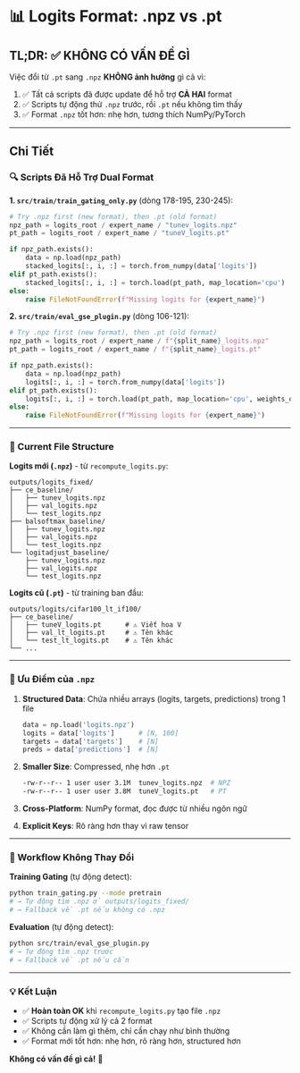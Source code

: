 # 📊 Logits Format: .npz vs .pt

## TL;DR: ✅ KHÔNG CÓ VẤN ĐỀ GÌ

Việc đổi từ `.pt` sang `.npz` **KHÔNG ảnh hưởng** gì cả vì:
1. ✅ Tất cả scripts đã được update để hỗ trợ **CẢ HAI** format
2. ✅ Scripts tự động thử `.npz` trước, rồi `.pt` nếu không tìm thấy
3. ✅ Format `.npz` tốt hơn: nhẹ hơn, tương thích NumPy/PyTorch

---

## Chi Tiết

### 🔍 Scripts Đã Hỗ Trợ Dual Format

**1. `src/train/train_gating_only.py`** (dòng 178-195, 230-245):
```python
# Try .npz first (new format), then .pt (old format)
npz_path = logits_root / expert_name / "tunev_logits.npz"
pt_path = logits_root / expert_name / "tuneV_logits.pt"

if npz_path.exists():
    data = np.load(npz_path)
    stacked_logits[:, i, :] = torch.from_numpy(data['logits'])
elif pt_path.exists():
    stacked_logits[:, i, :] = torch.load(pt_path, map_location='cpu')
else:
    raise FileNotFoundError(f"Missing logits for {expert_name}")
```

**2. `src/train/eval_gse_plugin.py`** (dòng 106-121):
```python
# Try .npz first (new format), then .pt (old format)
npz_path = logits_root / expert_name / f"{split_name}_logits.npz"
pt_path = logits_root / expert_name / f"{split_name}_logits.pt"

if npz_path.exists():
    data = np.load(npz_path)
    logits[:, i, :] = torch.from_numpy(data['logits'])
elif pt_path.exists():
    logits[:, i, :] = torch.load(pt_path, map_location='cpu', weights_only=False)
else:
    raise FileNotFoundError(f"Missing logits for {expert_name}")
```

---

### 📁 Current File Structure

**Logits mới (`.npz`)** - từ `recompute_logits.py`:
```
outputs/logits_fixed/
├── ce_baseline/
│   ├── tunev_logits.npz
│   ├── val_logits.npz
│   └── test_logits.npz
├── balsoftmax_baseline/
│   ├── tunev_logits.npz
│   ├── val_logits.npz
│   └── test_logits.npz
└── logitadjust_baseline/
    ├── tunev_logits.npz
    ├── val_logits.npz
    └── test_logits.npz
```

**Logits cũ (`.pt`)** - từ training ban đầu:
```
outputs/logits/cifar100_lt_if100/
├── ce_baseline/
│   ├── tuneV_logits.pt      # ⚠️ Viết hoa V
│   ├── val_lt_logits.pt     # ⚠️ Tên khác
│   └── test_lt_logits.pt    # ⚠️ Tên khác
└── ...
```

---

### 🎯 Ưu Điểm của `.npz`

1. **Structured Data**: Chứa nhiều arrays (logits, targets, predictions) trong 1 file
   ```python
   data = np.load('logits.npz')
   logits = data['logits']      # [N, 100]
   targets = data['targets']    # [N]
   preds = data['predictions']  # [N]
   ```

2. **Smaller Size**: Compressed, nhẹ hơn `.pt`
   ```bash
   -rw-r--r-- 1 user user 3.1M  tunev_logits.npz  # NPZ
   -rw-r--r-- 1 user user 3.8M  tuneV_logits.pt   # PT
   ```

3. **Cross-Platform**: NumPy format, đọc được từ nhiều ngôn ngữ

4. **Explicit Keys**: Rõ ràng hơn thay vì raw tensor

---

### 🚀 Workflow Không Thay Đổi

**Training Gating** (tự động detect):
```bash
python train_gating.py --mode pretrain
# → Tự động tìm .npz ở outputs/logits_fixed/
# → Fallback về .pt nếu không có .npz
```

**Evaluation** (tự động detect):
```bash
python src/train/eval_gse_plugin.py
# → Tự động tìm .npz trước
# → Fallback về .pt nếu cần
```

---

### 💡 Kết Luận

- ✅ **Hoàn toàn OK** khi `recompute_logits.py` tạo file `.npz`
- ✅ Scripts tự động xử lý cả 2 format
- ✅ Không cần làm gì thêm, chỉ cần chạy như bình thường
- ✅ Format mới tốt hơn: nhẹ hơn, rõ ràng hơn, structured hơn

**Không có vấn đề gì cả!** 🎉
